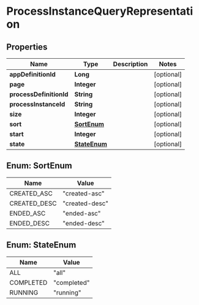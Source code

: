 # ProcessInstanceQueryRepresentation

## Properties
Name | Type | Description | Notes
------------ | ------------- | ------------- | -------------
**appDefinitionId** | **Long** |  |  [optional]
**page** | **Integer** |  |  [optional]
**processDefinitionId** | **String** |  |  [optional]
**processInstanceId** | **String** |  |  [optional]
**size** | **Integer** |  |  [optional]
**sort** | [**SortEnum**](#SortEnum) |  |  [optional]
**start** | **Integer** |  |  [optional]
**state** | [**StateEnum**](#StateEnum) |  |  [optional]

<a name="SortEnum"></a>
## Enum: SortEnum
Name | Value
---- | -----
CREATED_ASC | &quot;created-asc&quot;
CREATED_DESC | &quot;created-desc&quot;
ENDED_ASC | &quot;ended-asc&quot;
ENDED_DESC | &quot;ended-desc&quot;

<a name="StateEnum"></a>
## Enum: StateEnum
Name | Value
---- | -----
ALL | &quot;all&quot;
COMPLETED | &quot;completed&quot;
RUNNING | &quot;running&quot;
